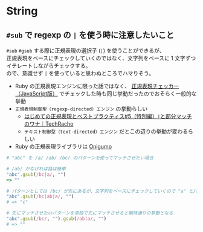 # String

## `#sub` で regexp の `|` を使う時に注意したいこと

`#sub` `#gsub` する際に正規表現の選択子 (`|`) を使うことができるが、  
正規表現をベースにチェックしていくのではなく、文字列をベースに 1 文字ずつイテレートしながらチェックする。  
ので、意識せず `|` を使っていると思わぬところでハマりそう。

- Ruby の正規表現エンジンに限った話ではなく、 [正規表現チェッカー（JavaScript版）](https://www.softel.co.jp/labs/tools/regex/) でチェックした時も同じ挙動だったのでおそらく一般的な挙動
- `正規表現制御型（regexp-directed）エンジン` の挙動らしい
  - [はじめての正規表現とベストプラクティス#5（特別編）`|`と部分マッチのワナ｜TechRacho](https://techracho.bpsinc.jp/hachi8833/2018_11_30/65123)
  - `テキスト制御型（text-directed）エンジン` だとこの辺りの挙動が変わるらしい
- Ruby の正規表現ライブラリは [Onigumo](https://github.com/k-takata/Onigmo)

```ruby
# "abc" を /a/ /ab/ /bc/ のパターンを使ってマッチさせたい場合

# /ab/ がなければ話は簡単
"abc".gsub(/bc|a/, "")
=> ""

# パターンとしては /bc/ が先にあるが、文字列をベースにチェックしていくので "a" と/ab/ が先にマッチする
"abc".gsub(/bc|ab|a/, "")
# => "c"

# 先にマッチさせたいパターンを単独で先にマッチさせると期待通りの挙動となる
"abc".gsub(/bc/, "").gsub(/ab|a/, "")
# => ""
```
